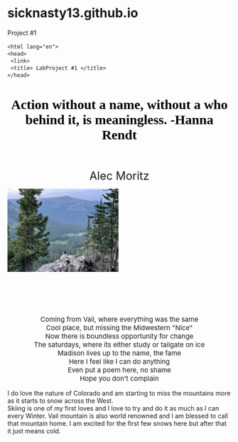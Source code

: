 # sicknasty13.github.io
Project #1
<!DOCTYPE html>
    <html lang="en">
    <head> 
     <link>
     <title> LabProject #1 </title>
    </head>

<body>

<header style="color:black;font-family:Papyrus;text-align:center;font-size:15px"> <h1>Action without a name, without a who behind it, is meaningless. -Hanna Rendt</h1>
</header>
<nav style="text-align:center;font-size:25px;">      <h> Alec Moritz 
        </h>
</nav>
<section style="width:250px;height:250px;">
    <p> <img src="nature.jpg" alt="Vail Mountain">
    <br>
    </p>
</section>
<article>
    <p style="text-align:center;font-size:15px">  <br> Coming from Vail, where everything was the same           
    <br> Cool place, but missing the Midwestern "Nice"                                      
    <br> Now there is boundless opportunity for change  
    <br> The saturdays, where its either study or tailgate on ice          
    <br> Madison lives up to the name, the fame                
    <br> Here I feel like I can do anything  			                                        
     <br> Even put a poem here, no shame			  	                                        
    <br> Hope you don't complain                
    </p>
<article>    


<p> I do love the nature of Colorado and am starting to miss the mountains more as it starts to snow across the West.
<br> Skiing is one of my first loves and I love to try and do it as much as I can every Winter. Vail mountain is also world renowned and I am blessed to call that mountain home. I am excited for the first few snows here but after that it just means cold. 
</p>
</article>
<aside>
    
    
</aside>
<footer>
    
    
</footer>

 
  
  
  
  
  </body>

 
  
  
  
  
  </body>




</html>
